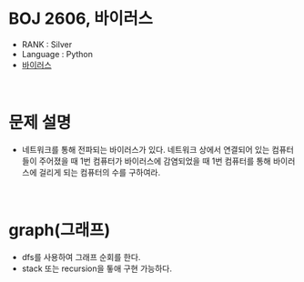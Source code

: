 # BOJ 2606, 바이러스

- RANK : Silver
- Language : Python
- [바이러스](https://www.acmicpc.net/problem/2606)

<br/>

# 문제 설명

- 네트워크를 통해 전파되는 바이러스가 있다. 네트워크 상에서 연결되어 있는 컴퓨터들이 주어졌을 때 1번 컴퓨터가 바이러스에 감염되었을 때 1번 컴퓨터를 통해 바이러스에 걸리게 되는 컴퓨터의 수를 구하여라.

<br/>

# graph(그래프)

- dfs를 사용하여 그래프 순회를 한다.
- stack 또는 recursion을 톻애 구현 가능하다.
